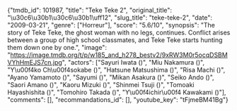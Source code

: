 {"tmdb_id": 101987, "title": "Teke Teke 2", "original_title": "\u30c6\u30b1\u30c6\u30b1\uff12", "slug_title": "teke-teke-2", "date": "2009-03-21", "genre": ["Horreur"], "score": "5.6/10", "synopsis": "The story of Teke Teke, the ghost woman with no legs, continues. Conflict arises between a group of high school classmates, and Teke Teke starts hunting them down one by one.", "image": "https://image.tmdb.org/t/p/w185_and_h278_bestv2/9xRW3M0r5ocqDSBMVYhHmEJS7cn.jpg", "actors": ["Sayuri Iwata ()", "Miu Nakamura ()", "Y\u00f4ko Ch\u00f4sokabe ()", "Hatsune Matsushima ()", "Risa Machi ()", "Ayano Yamamoto ()", "Sayumi ()", "Mikan Asakura ()", "Seiko Ando ()", "Saori Amano ()", "Kaoru Mizuki ()", "Shinmei Tsuji ()", "Tomoaki Hayashishita ()", "Tomohiro Takada ()", "Y\u00f4ichir\u00f4 Kawakami ()"], "comments": [], "recommandations_id": [], "youtube_key": "tFjmeBM41Bg"}